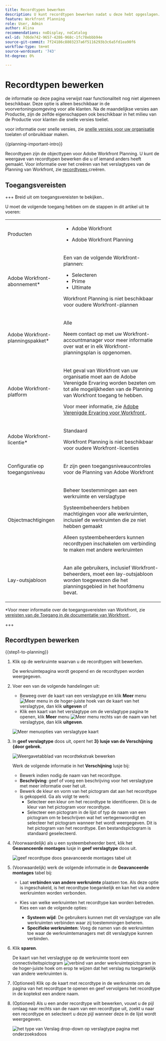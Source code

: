 ```yaml
---
title: Recordtypen bewerken
description: U kunt recordtypen bewerken nadat u deze hebt opgeslagen. Recordtypen zijn de objecttypen voor Adobe Workfront Planning.
feature: Workfront Planning
role: User, Admin
author: Alina
recommendations: noDisplay, noCatalog
exl-id: 7d6de742-9657-4286-968c-1fc78ebbb94e
source-git-commit: 7f24186c8803237a6f5116293b3c6a5fd1ea90f6
workflow-type: tm+mt
source-wordcount: '743'
ht-degree: 0%

---
```



# Recordtypen bewerken

<span class="preview"> de informatie op deze pagina verwijst naar functionaliteit nog niet algemeen beschikbaar. Deze optie is alleen beschikbaar in de voorvertoningsomgeving voor alle klanten. Na de maandelijkse versies aan Productie, zijn de zelfde eigenschappen ook beschikbaar in het milieu van de Productie voor klanten die snelle versies toeliet. </span>

<span class="preview"> voor informatie over snelle versies, zie [ snelle versies voor uw organisatie ](/help/quicksilver/administration-and-setup/set-up-workfront/configure-system-defaults/enable-fast-release-process.md) toelaten of onbruikbaar maken. </span>

{{planning-important-intro}}

Recordtypen zijn de objecttypen voor Adobe Workfront Planning. U kunt de weergave van recordtypen bewerken die u of iemand anders heeft gemaakt. Voor informatie over het creëren van het verslagtypes van de Planning van Workfront, zie [ recordtypes ](/help/quicksilver/planning/architecture/create-record-types.md) creëren.

## Toegangsvereisten

+++ Breid uit om toegangsvereisten te bekijken..

U moet de volgende toegang hebben om de stappen in dit artikel uit te voeren:

<table style="table-layout:auto"> 
<col> 
</col> 
<col> 
</col> 
<tbody> 
    <tr> 
<tr> 
<td> 
   <p> Producten</p> </td> 
   <td> 
   <ul><li><p> Adobe Workfront</p></li> 
   <li><p> Adobe Workfront Planning<p></li></ul></td> 
  </tr>   
<tr> 
   <td role="rowheader"><p>Adobe Workfront-abonnement*</p></td> 
   <td> 
<p>Een van de volgende Workfront-plannen:</p> 
<ul><li>Selecteren</li> 
<li>Prime</li> 
<li>Ultimate</li></ul> 
<p>Workfront Planning is niet beschikbaar voor oudere Workfront-plannen</p> 
   </td> 
<tr> 
   <td role="rowheader"><p>Adobe Workfront-planningspakket*</p></td> 
   <td> 
<p>Alle </p> 
<p>Neem contact op met uw Workfront-accountmanager voor meer informatie over wat er in elk Workfront-planningsplan is opgenomen. </p> 
   </td> 
 <tr> 
   <td role="rowheader"><p>Adobe Workfront-platform</p></td> 
   <td> 
<p>Het geval van Workfront van uw organisatie moet aan de Adobe Verenigde Ervaring worden bezeten om tot alle mogelijkheden van de Planning van Workfront toegang te hebben.</p> 
<p>Voor meer informatie, zie <a href="/help/quicksilver/workfront-basics/navigate-workfront/workfront-navigation/adobe-unified-experience.md"> Adobe Verenigde Ervaring voor Workfront </a>. </p> 
   </td> 
   </tr> 
  </tr> 
  <tr> 
   <td role="rowheader"><p>Adobe Workfront-licentie*</p></td> 
   <td><p> Standaard </p>
   <p>Workfront Planning is niet beschikbaar voor oudere Workfront-licenties</p> 
  </td> 
  </tr> 
  <tr> 
   <td role="rowheader"><p>Configuratie op toegangsniveau</p></td> 
   <td> <p>Er zijn geen toegangsniveaucontroles voor de Planning van Adobe Workfront</p>   
</td> 
  </tr> 
<tr> 
   <td role="rowheader"><p>Objectmachtigingen</p></td> 
   <td>   <p>Beheer toestemmingen aan een werkruimte <span class="preview"> en verslagtype </span> </p>  
   <p>Systeembeheerders hebben machtigingen voor alle werkruimten, inclusief de werkruimten die ze niet hebben gemaakt</p>
   <p>Alleen systeembeheerders kunnen recordtypen inschakelen om verbinding te maken met andere werkruimten</p> </td> 
  </tr> 
<tr> 
   <td role="rowheader"><p>Lay-outsjabloon</p></td> 
   <td> <p>Aan alle gebruikers, inclusief Workfront-beheerders, moet een lay-outsjabloon worden toegewezen die het planningsgebied in het hoofdmenu bevat. </p> </td> 
  </tr> 
</tbody> 
</table>

*Voor meer informatie over de toegangsvereisten van Workfront, zie [ vereisten van de Toegang in de documentatie van Workfront ](/help/quicksilver/administration-and-setup/add-users/access-levels-and-object-permissions/access-level-requirements-in-documentation.md).

+++

<!--replace the layout template info in the table with this at release: 


<p>In the Production environment, all users including the System Administrators must be assigned to a layout template that includes the Planning areas.</p>
<p><span class="preview">In the Preview environment, Standard users and System Administrators have the Planning area enabled by default.</span></p>

-->

## Recordtypen bewerken

{{step1-to-planning}}

1. Klik op de werkruimte waarvan u de recordtypen wilt bewerken.

   De werkruimtepagina wordt geopend en de recordtypen worden weergegeven.
1. Voer een van de volgende handelingen uit:

   * Beweeg over de kaart van een verslagtype en klik **Meer** menu ![ Meer menu ](assets/more-menu.png) in de hoger-juiste hoek van de kaart van het verslagtype, dan klik **uitgeven**
of
   * Klik een kaart van het verslagtype om de verslagtype pagina te openen, klik **Meer** menu ![ Meer menu ](assets/more-menu.png) rechts van de naam van het verslagtype, dan klik **uitgeven**.

   ![ Meer menuopties van verslagtype kaart ](assets/more-menu-options-from-record-type-card.png)

1. In **geef verslagtype** doos uit, opent het **3} lusje van de Verschijning {door gebrek.**

   ![ Weergavetabblad van recordtekstvak bewerken ](assets/edit-record-type-box-appearance-tab.png)

   Werk de volgende informatie in het **Verschijning** lusje bij:

   * Bewerk indien nodig de naam van het recordtype. <!--did they add a field label for this?-->
   * **Beschrijving**: geef of voeg een beschrijving voor het verslagtype met meer informatie over het uit.
   * Bewerk de kleur en vorm van het pictogram dat aan het recordtype is gekoppeld. Ga als volgt te werk:
      * Selecteer een kleur om het recordtype te identificeren. Dit is de kleur van het pictogram voor recordtype.
      * Selecteer een pictogram in de lijst of typ de naam van een pictogram om te beschrijven wat het vertegenwoordigt en selecteer het pictogram wanneer het wordt weergegeven. Dit is het pictogram van het recordtype. Een bestandspictogram is standaard geselecteerd.

1. (Voorwaardelijk) als u een systeembeheerder bent, klik het **Geavanceerde montages** lusje in **geef verslagtype** doos uit. <!--the info here is duplicated in the Create record types article-->

   ![ geef recordtype doos geavanceerde montages tabel uit ](assets/edit-record-type-box-advanced-settings-tab.png)

1. (Voorwaardelijk) werk de volgende informatie in de **Geavanceerde montages** tabel bij:

   * Laat **verbinden van andere werkruimte** plaatsen toe. Als deze optie is ingeschakeld, is het recordtype toegankelijk en kan het via andere werkruimten worden verbonden.
   * Kies van welke werkruimten het recordtype kan worden betreden. Kies een van de volgende opties:

      * **Systeem wijd**: De gebruikers kunnen met dit verslagtype van alle werkruimten verbinden waar zij toestemmingen beheren.
      * **Specifieke werkruimten**: Voeg de namen van de werkruimten toe waar de werkruimtemanagers met dit verslagtype kunnen verbinden.

1. Klik **sparen**.

   De kaart van het verslagtype op de werkruimte toont een connectiviteitspictogram ![ verbind van ander werkruimtepictogram ](assets/connect-from-other-workspaces-icon.png) in de hoger-juiste hoek om erop te wijzen dat het verslag nu toegankelijk van andere werkruimten is.

1. (Optioneel) Klik op de kaart met recordtype in de werkruimte om de pagina van het recordtype te openen en geef vervolgens het recordtype in de koptekst een andere naam.

1. (Optioneel) Als u een ander recordtype wilt bewerken, vouwt u de pijl omlaag naar rechts van de naam van een recordtype uit, zoekt u naar een recordtype en selecteert u deze pijl wanneer deze in de lijst wordt weergegeven.

   ![ het type van Verslag drop-down op verslagtype pagina met onderzoeksdoos ](assets/record-type-drop-down-on-record-type-page-with-search-box.png)
